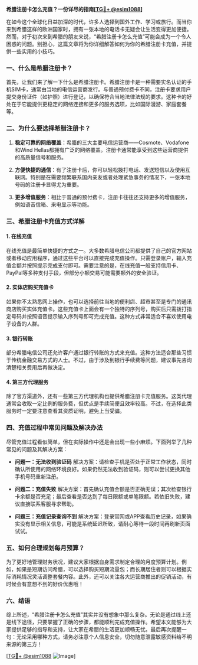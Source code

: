 **希腊注册卡怎么充值？一份详尽的指南[[TG💪+ @esim1088](https://t.me/s/esim1088)]**

在如今这个全球化日益加深的时代，许多人选择到国外工作、学习或旅行。而当你来到希腊这样的欧洲国家时，拥有一张本地的电话卡无疑会让生活变得更加便捷。然而，对于初次来到希腊的朋友来说，“希腊注册卡怎么充值”可能会成为一个令人困惑的问题。别担心，这篇文章将为你详细解答如何为你的希腊注册卡充值，并提供一些实用的小技巧。

### 一、什么是希腊注册卡？

首先，让我们来了解一下什么是希腊注册卡。希腊注册卡是一种需要实名认证的手机SIM卡，通常由当地的电信运营商发行。与普通预付费卡不同，注册卡要求用户提交身份证件（如护照）进行登记，以确保符合当地法律法规的要求。这种卡的好处在于它能提供更稳定的网络连接和更多的服务选项，比如国际漫游、家庭套餐等。

### 二、为什么要选择希腊注册卡？

1. **稳定可靠的网络覆盖**：希腊的三大主要电信运营商——Cosmote、Vodafone和Wind Hellas都拥有广泛的网络覆盖。注册卡通常能享受到这些运营商提供的高质量信号和服务。
   
2. **方便快捷的通信**：有了注册卡后，你可以轻松拨打电话、发送短信以及使用互联网。特别是在需要频繁联系国内亲友或者处理紧急事务的情况下，一张本地号码的注册卡显得尤为重要。

3. **更多增值服务**：相比于普通的预付费卡，注册卡往往还支持更多的增值服务，例如语音信箱、来电显示等功能。

### 三、希腊注册卡充值方式详解

#### 1. 在线充值
在线充值是最简单快捷的方式之一。大多数希腊电信公司都提供了自己的官方网站或者移动应用程序，通过这些平台可以直接完成充值操作。只需登录账户，输入充值金额并按照提示完成支付即可。需要注意的是，在线充值一般支持信用卡、PayPal等多种支付手段，但部分小额交易可能需要额外的安全验证。

#### 2. 实体店购买充值卡
如果你不太熟悉网上操作，也可以选择前往当地的便利店、超市甚至是专门的通讯商店购买实体充值卡。这些充值卡上面会有一个独特的序列号，购买后只需拨打指定号码并按照语音提示输入序列号即可完成充值。这种方式非常适合不喜欢使用电子设备的人群。

#### 3. 银行转账
部分希腊电信公司还允许客户通过银行转账的方式来充值。这种方法适合那些习惯于传统金融交易方式的人士。不过，由于涉及到银行手续费等问题，建议事先咨询清楚相关费用后再做决定。

#### 4. 第三方代理服务
除了官方渠道外，还有一些第三方代理机构也提供希腊注册卡充值服务。这类代理通常会收取一定比例的服务费，但优点是手续简便且效率较高。不过，在选择此类服务时一定要注意查看其资质证明，避免上当受骗。

### 四、充值过程中常见问题及解决办法

尽管充值过程看似简单，但在实际操作中还是会出现一些小麻烦。下面列举了几种常见的问题及其解决方案：

- **问题一：无法收到验证码**
  解决方案：请检查手机是否处于正常工作状态，同时确认所使用的网络环境良好。如果仍然无法收到验证码，则可以尝试更换其他手机号码重新注册。

- **问题二：充值失败**
  解决方案：首先确认充值金额是否正确无误；其次检查银行卡余额是否充足；最后查看是否达到了每日限额或单笔限额。若依旧失败，建议直接联系客服寻求帮助。

- **问题三：充值记录查询不到**
  解决方案：登录官网或APP查看历史记录，如果确实没有显示相关信息，可能是系统延迟所致，请耐心等待一段时间再刷新页面试试。

### 五、如何合理规划每月预算？

为了更好地管理财务状况，建议大家根据自身需求制定合理的月度预算计划。例如，如果是短期访问希腊，可以选择购买短期流量包；而长期居住者则可以根据实际消耗情况灵活调整套餐内容。此外，还可以关注各大运营商推出的促销活动，有时候会有意想不到的好价优惠哦！

### 六、结语

综上所述，“希腊注册卡怎么充值”其实并没有想象中那么复杂。无论是通过线上还是线下途径，只要掌握了正确的步骤，都能顺利完成充值操作。希望本文能够为大家提供足够的指导和支持，让大家在希腊的生活更加顺畅无忧。最后再次提醒一句：无论采用哪种方式，请务必注意个人信息安全，切勿随意泄露敏感资料给不明来源的第三方！

[[TG💪+ @esim1088](https://t.me/s/esim1088) ![Image](https://i.postimg.cc/4NQfJmqS/Snipaste-2025-05-13-00-14-12.png)]